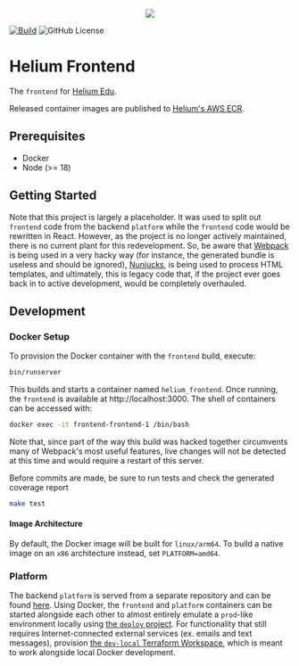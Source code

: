 <p align="center"><img src="https://www.heliumedu.com/assets/img/logo_full_blue.png" /></p>

[![Build](https://img.shields.io/github/actions/workflow/status/HeliumEdu/frontend/build.yml)](https://github.com/HeliumEdu/frontend/actions/workflows/build.yml)
![GitHub License](https://img.shields.io/github/license/heliumedu/frontend)

# Helium Frontend

The `frontend` for [Helium Edu](https://www.heliumedu.com/).

Released container images are published to [Helium's AWS ECR](https://gallery.ecr.aws/heliumedu/).

## Prerequisites

- Docker
- Node (>= 18)

## Getting Started

Note that this project is largely a placeholder. It was used to split out `frontend` code from the backend `platform`
while the `frontend` code would be rewritten in React. However, as the project is no longer actively maintained, there
is no current plant for this redevelopment. So, be aware that [Webpack](https://webpack.js.org/) is being used in a very hacky way (for
instance, the generated bundle is useless and should be ignored), [Nunjucks](https://mozilla.github.io/nunjucks/), is being used to process HTML
templates, and ultimately, this is legacy code that, if the project ever goes back in to active development, would
be completely overhauled.

## Development

### Docker Setup

To provision the Docker container with the `frontend` build, execute:

```sh
bin/runserver
```

This builds and starts a container named `helium_frontend`. Once running, the `frontend` is available at
http://localhost:3000. The shell of containers can be accessed with:

```sh
docker exec -it frontend-frontend-1 /bin/bash
```

Note that, since part of the way this build was hacked together circumvents many of Webpack's most useful features,
live changes will not be detected at this time and would require a restart of this server.

Before commits are made, be sure to run tests and check the generated coverage report

```sh
make test
```

#### Image Architecture

By default, the Docker image will be built for `linux/arm64`. To build a native image on an `x86` architecture
instead, set `PLATFORM=amd64`.

### Platform

The backend `platform` is served from a separate repository and can be found [here](https://github.com/HeliumEdu/platform#readme).
Using Docker, the `frontend` and `platform` containers can be started alongside each other to almost entirely
emulate a `prod`-like environment locally using [the `deploy` project](https://github.com/HeliumEdu/deploy). For
functionality that still requires Internet-connected external services (ex. emails and text messages), provision
[the `dev-local` Terraform Workspace](https://github.com/HeliumEdu/deploy/tree/main/terraform/environments/dev-local),
which is meant to work alongside local Docker development. 